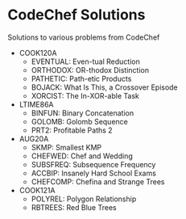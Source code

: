 # CodeChef Solutions

Solutions to various problems from CodeChef

- COOK120A
  - EVENTUAL: Even-tual Reduction
  - ORTHODOX: OR-thodox Distinction
  - PATHETIC: Path-etic Products
  - BOJACK: What Is This, a Crossover Episode
  - XORCIST: The In-XOR-able Task
- LTIME86A
  - BINFUN: Binary Concatenation
  - GOLOMB: Golomb Sequence
  - PRT2: Profitable Paths 2
- AUG20A
  - SKMP: Smallest KMP
  - CHEFWED: Chef and Wedding
  - SUBSFREQ: Subsequence Frequency
  - ACCBIP: Insanely Hard School Exams
  - CHEFCOMP: Chefina and Strange Trees
- COOK121A
  - POLYREL: Polygon Relationship
  - RBTREES: Red Blue Trees